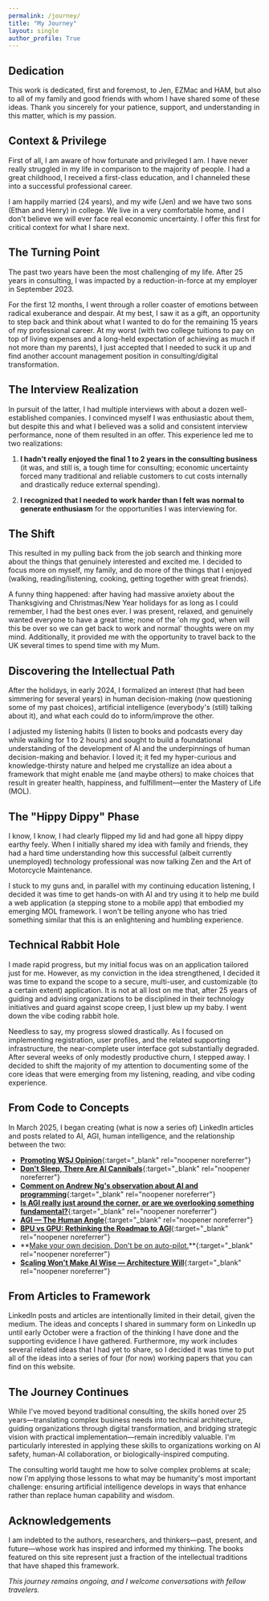 ```yaml
---
permalink: /journey/
title: "My Journey"
layout: single
author_profile: True
---
```


## Dedication

This work is dedicated, first and foremost, to Jen, EZMac and HAM, but also to all of my family and good friends with whom I have shared some of these ideas. Thank you sincerely for your patience, support, and understanding in this matter, which is my passion.

## Context & Privilege

First of all, I am aware of how fortunate and privileged I am. I have never really struggled in my life in comparison to the majority of people. I had a great childhood, I received a first-class education, and I channeled these into a successful professional career. 

I am happily married (24 years), and my wife (Jen) and we have two sons (Ethan and Henry) in college. We live in a very comfortable home, and I don't believe we will ever face real economic uncertainty. I offer this first for critical context for what I share next.

## The Turning Point

The past two years have been the most challenging of my life. After 25 years in consulting, I was impacted by a reduction-in-force at my employer in September 2023. 

For the first 12 months, I went through a roller coaster of emotions between radical exuberance and despair. At my best, I saw it as a gift, an opportunity to step back and think about what I wanted to do for the remaining 15 years of my professional career. At my worst (with two college tuitions to pay on top of living expenses and a long-held expectation of achieving as much if not more than my parents), I just accepted that I needed to suck it up and find another account management position in consulting/digital transformation.

## The Interview Realization

In pursuit of the latter, I had multiple interviews with about a dozen well-established companies. I convinced myself I was enthusiastic about them, but despite this and what I believed was a solid and consistent interview performance, none of them resulted in an offer. This experience led me to two realizations:

1. **I hadn't really enjoyed the final 1 to 2 years in the consulting business** (it was, and still is, a tough time for consulting; economic uncertainty forced many traditional and reliable customers to cut costs internally and drastically reduce external spending).

2. **I recognized that I needed to work harder than I felt was normal to generate enthusiasm** for the opportunities I was interviewing for.

## The Shift

This resulted in my pulling back from the job search and thinking more about the things that genuinely interested and excited me. I decided to focus more on myself, my family, and do more of the things that I enjoyed (walking, reading/listening, cooking, getting together with great friends). 

A funny thing happened: after having had massive anxiety about the Thanksgiving and Christmas/New Year holidays for as long as I could remember, I had the best ones ever. I was present, relaxed, and genuinely wanted everyone to have a great time; none of the 'oh my god, when will this be over so we can get back to work and normal' thoughts were on my mind. Additionally, it provided me with the opportunity to travel back to the UK several times to spend time with my Mum.

## Discovering the Intellectual Path

After the holidays, in early 2024, I formalized an interest (that had been simmering for several years) in human decision-making (now questioning some of my past choices), artificial intelligence (everybody's (still) talking about it), and what each could do to inform/improve the other. 

I adjusted my listening habits (I listen to books and podcasts every day while walking for 1 to 2 hours) and sought to build a foundational understanding of the development of AI and the underpinnings of human decision-making and behavior. I loved it; it fed my hyper-curious and knowledge-thirsty nature and helped me crystallize an idea about a framework that might enable me (and maybe others) to make choices that result in greater health, happiness, and fulfillment—enter the Mastery of Life (MOL).

## The "Hippy Dippy" Phase

I know, I know, I had clearly flipped my lid and had gone all hippy dippy earthy feely. When I initially shared my idea with family and friends, they had a hard time understanding how this successful (albeit currently unemployed) technology professional was now talking Zen and the Art of Motorcycle Maintenance.

I stuck to my guns and, in parallel with my continuing education listening, I decided it was time to get hands-on with AI and try using it to help me build a web application (a stepping stone to a mobile app) that embodied my emerging MOL framework. I won't be telling anyone who has tried something similar that this is an enlightening and humbling experience.

## Technical Rabbit Hole

I made rapid progress, but my initial focus was on an application tailored just for me. However, as my conviction in the idea strengthened, I decided it was time to expand the scope to a secure, multi-user, and customizable (to a certain extent) application. It is not at all lost on me that, after 25 years of guiding and advising organizations to be disciplined in their technology initiatives and guard against scope creep, I just blew up my baby. I went down the vibe coding rabbit hole.

Needless to say, my progress slowed drastically. As I focused on implementing registration, user profiles, and the related supporting infrastructure, the near-complete user interface got substantially degraded. After several weeks of only modestly productive churn, I stepped away. I decided to shift the majority of my attention to documenting some of the core ideas that were emerging from my listening, reading, and vibe coding experience.

## From Code to Concepts

In March 2025, I began creating (what is now a series of) LinkedIn articles and posts related to AI, AGI, human intelligence, and the relationship between the two:

- **[Promoting WSJ Opinion](https://www.linkedin.com/posts/jammit_opinion-just-when-we-need-them-the-media-activity-7302661264386719745-NNeS)**{:target="_blank" rel="noopener noreferrer"}
- **[Don't Sleep, There Are AI Cannibals](https://www.linkedin.com/pulse/dont-sleep-ai-cannibals-james-maconochie-pkfoe/)**{:target="_blank" rel="noopener noreferrer"}
- **[Comment on Andrew Ng's observation about AI and programming](https://www.linkedin.com/posts/jammit_deepseek-r1-uncensored-qwq-32b-puts-reasoning-activity-7306146053093838848-HpM2)**{:target="_blank" rel="noopener noreferrer"}  
- **[Is AGI really just around the corner, or are we overlooking something fundamental?](https://www.linkedin.com/posts/jammit_yann-lecun-takes-swipe-at-anthropic-says-activity-7308803955755544576-ZFZR)**{:target="_blank" rel="noopener noreferrer"}  
- **[AGI — The Human Angle](https://www.linkedin.com/pulse/agi-human-angle-james-maconochie-lkboe/)**{:target="_blank" rel="noopener noreferrer"} 
- **[BPU vs GPU: Rethinking the Roadmap to AGI](https://www.linkedin.com/pulse/bpu-vs-gpu-rethinking-roadmap-agi-james-maconochie-imane/)**{:target="_blank" rel="noopener noreferrer"}  
- **[Make your own decision. Don't be on auto-pilot.](https://www.linkedin.com/posts/jammit_a-childhood-friend-who-i-recently-shared-activity-7334402069283450880-lxa_)**{:target="_blank" rel="noopener noreferrer"}  
- **[Scaling Won't Make AI Wise — Architecture Will](https://www.linkedin.com/pulse/scaling-wont-make-ai-wisearchitecture-james-maconochie-ozm8e/)**{:target="_blank" rel="noopener noreferrer"}

## From Articles to Framework

LinkedIn posts and articles are intentionally limited in their detail, given the medium. The ideas and concepts I shared in summary form on LinkedIn up until early October were a fraction of the thinking I have done and the supporting evidence I have gathered. Furthermore, my work includes several related ideas that I had yet to share, so I decided it was time to put all of the ideas into a series of four (for now) working papers that you can find on this website.

## The Journey Continues

While I've moved beyond traditional consulting, the skills honed over 25 years—translating complex business needs into technical architecture, guiding organizations through digital transformation, and bridging strategic vision with practical implementation—remain incredibly valuable. I'm particularly interested in applying these skills to organizations working on AI safety, human-AI collaboration, or biologically-inspired computing.

The consulting world taught me how to solve complex problems at scale; now I'm applying those lessons to what may be humanity's most important challenge: ensuring artificial intelligence develops in ways that enhance rather than replace human capability and wisdom.

## Acknowledgements

I am indebted to the authors, researchers, and thinkers—past, present, and future—whose work has inspired and informed my thinking. The books featured on this site represent just a fraction of the intellectual traditions that have shaped this framework.

*This journey remains ongoing, and I welcome conversations with fellow travelers.*